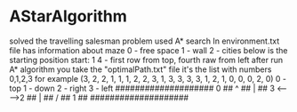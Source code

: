 # AStarAlgorithm
solved the travelling salesman problem used A* search
In environment.txt file has information about maze
0 - free space
1 - wall
2 - cities
below is the starting position 
start: 1 4 - first row from top, fourth raw from left
after run A* algorithm you take the "optimalPath.txt" file
it's the list with numbers 0,1,2,3 
for example (3, 2, 2, 1, 1, 1, 2, 2, 3, 1, 3, 3, 3, 3, 1, 2, 1, 0, 0, 0, 2, 0)
0 - top
1 - down
2 - right
3 - left
####################
      0           ##
      ^           ##
      |           ##
3 <--   -->2      ##
      |           ##
      \/          ##
      1           ##
####################
